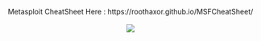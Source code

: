 <p align="center">
<a>Metasploit CheatSheet Here : https://roothaxor.github.io/MSFCheatSheet/ <a><br><br>
<img src="https://media.giphy.com/media/BTfpVWjav07uM/giphy.gif">

